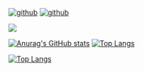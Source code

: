 <!--### Hi there 👋

<!--
**artmih24/artmih24** is a ✨ _special_ ✨ repository because its `README.md` (this file) appears on your GitHub profile.

Here are some ideas to get you started:

- 🔭 I’m currently working on ...
- 🌱 I’m currently learning ...
- 👯 I’m looking to collaborate on ...
- 🤔 I’m looking for help with ...
- 💬 Ask me about ...
- 📫 How to reach me: ...
- 😄 Pronouns: ...
- ⚡ Fun fact: ...
-->

[![github](https://img.shields.io/badge/GitHub-000000?style=for-the-badge&logo=GitHub&logoColor=white)](https://github.com/artmih24/)
[![github](https://img.shields.io/badge/Telegram-0077AA?style=for-the-badge&logo=Telegram&logoColor=white)](https://t.me/artmih24/)
<!--[![github](https://img.shields.io/badge/Telegram-0099DD?style=for-the-badge&logo=Telegram&logoColor=white)](https://t.me/artmih24/)-->
<!--[![github](https://img.shields.io/badge/VK-0033FF?style=for-the-badge&logo=VK&logoColor=white)](https://vk.com/artmih24/)-->

<!--[![github](https://img.shields.io/badge/Telegram_Channel-0099DD?style=for-the-badge&logo=Telegram&logoColor=white)](https://t.me/artmih24channel/)-->
<!--[![github](https://img.shields.io/badge/Instagram-BB00FF?style=for-the-badge&logo=Instagram&logoColor=white)](https://instagram.com/artmih24/)-->
[![](https://komarev.com/ghpvc/?username=artmih24&style=for-the-badge&label=PROFILE+VIEWS)](https://github.com/artmih24/)

[![Anurag's GitHub stats](https://github-readme-stats.vercel.app/api?username=artmih24)](https://github.com/anuraghazra/github-readme-stats)
[![Top Langs](https://github-readme-stats.vercel.app/api/top-langs/?username=artmih24&layout=compact&langs_count=24)](https://github.com/anuraghazra/github-readme-stats)

[![Top Langs](https://github-readme-stats.vercel.app/api/top-langs/?username=artmih24&langs_count=24)](https://github.com/anuraghazra/github-readme-stats)

